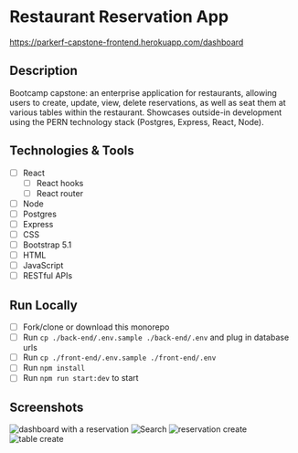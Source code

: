 # Restaurant Reservation App
https://parkerf-capstone-frontend.herokuapp.com/dashboard

## Description
Bootcamp capstone: an enterprise application for restaurants, allowing users to create, update, view, delete reservations, as well as seat them at various tables within the restaurant. Showcases outside-in development using the PERN technology stack (Postgres, Express, React, Node).

## Technologies & Tools
- [ ] React
  - [ ] React hooks
  - [ ] React router
- [ ] Node
- [ ] Postgres
- [ ] Express
- [ ] CSS
- [ ] Bootstrap 5.1
- [ ] HTML
- [ ] JavaScript
- [ ] RESTful APIs

## Run Locally
- [ ] Fork/clone or download this monorepo
- [ ] Run `cp ./back-end/.env.sample ./back-end/.env` and plug in database urls
- [ ] Run `cp ./front-end/.env.sample ./front-end/.env`
- [ ] Run `npm install`
- [ ] Run `npm run start:dev` to start

## Screenshots
![dashboard with a reservation](https://user-images.githubusercontent.com/85839025/144289263-10f7c712-b02b-4005-bbb1-be922430b580.png)
![Search](https://user-images.githubusercontent.com/85839025/144289256-05417901-9fab-4518-9c0f-c18262892f65.png)
![reservation create](https://user-images.githubusercontent.com/85839025/144289259-ad1547b3-2ff1-4af9-b005-3ba5cb543b43.png)
![table create](https://user-images.githubusercontent.com/85839025/144289261-9e0a6454-bce2-423c-84fb-d94a0fa89f3a.png)

